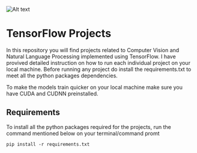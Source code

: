 ![Alt text](https://miro.medium.com/max/4112/1*YrvMKrWMhi3HomoiTLPsfw.png)
# 
# TensorFlow Projects

In this repository you will find projects related to Computer Vision and Natural Language Processing implemented using TensorFlow. I have provived detailed instruction on how to run each individual project on your local machine. Before running any project do install the requirements.txt to meet all the python packages dependencies.

To make the models train quicker on your local machine make sure you have CUDA and CUDNN preinstalled.

## Requirements

To install all the python packages required for the projects, run the command mentioned below on your terminal/command promt

``` pip install -r requirements.txt ```
